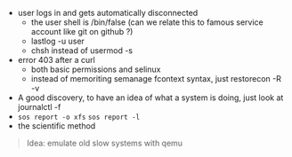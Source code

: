 * user logs in and gets automatically disconnected  
  * the user shell is /bin/false (can we relate this to famous service account like git on github ?)  
  * lastlog -u user
  * chsh instead of usermod -s  
* error 403 after a curl  
  * both basic permissions and selinux  
  * instead of memoriting semanage fcontext syntax, just restorecon -R -v  
* A good discovery, to have an idea of what a system is doing, just look at journalctl -f  
* `sos report -o xfs`  `sos report -l`  
* the scientific method  
> Idea: emulate old slow systems with qemu


